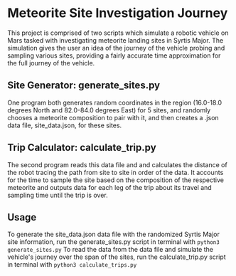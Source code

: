 # Meteorite Site Investigation Journey
This project is comprised of two scripts which simulate a robotic vehicle on Mars tasked with investigating meteorite landing sites in Syrtis Major. The simulation gives the user an idea of the journey of the vehicle probing and sampling various sites, providing a fairly accurate time approximation for the full journey of the vehicle.

## Site Generator: generate_sites.py
One program both generates random coordinates in the region (16.0-18.0 degrees North and 82.0-84.0 degrees East) for 5 sites, and randomly chooses a meteorite composition to pair with it, and then creates a .json data file, site_data.json, for these sites. 

## Trip Calculator: calculate_trip.py
The second program reads this data file and and calculates the distance of the robot tracing the path from site to site in order of the data. It accounts for the time to sample the site based on the composition of the respective meteorite and outputs data for each leg of the trip about its travel and sampling time until the trip is over.

## Usage
To generate the site_data.json data file with the randomized Syrtis Major site information, run the generate_sites.py script in terminal with ```python3 generate_sites.py```
To read the data from the data file and simulate the vehicle's journey over the span of the sites, run the calculate_trip.py script in terminal with ```python3 calculate_trips.py``` 